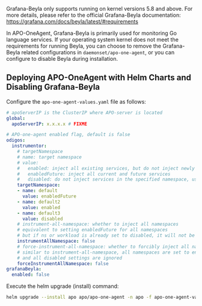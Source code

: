 Grafana-Beyla only supports running on kernel versions 5.8 and above. For more details, please refer to the official Grafana-Beyla documentation: https://grafana.com/docs/beyla/latest/#requirements

In APO-OneAgent, Grafana-Beyla is primarily used for monitoring Go language services. If your operating system kernel does not meet the requirements for running Beyla, you can choose to remove the Grafana-Beyla related configurations in `daemonset/apo-one-agent`, or you can configure to disable Beyla during installation.

## Deploying APO-OneAgent with Helm Charts and Disabling Grafana-Beyla
Configure the `apo-one-agent-values.yaml` file as follows:

```yaml
# apoServerIP is the ClusterIP where APO-server is located
global:
  apoServerIP: x.x.x.x # FIXME

# APO-one-agent enabled flag, default is false
odigos:
  instrumentor:
    # targetNamespace 
    # name: target namespace
    # value:
    #   enabled: inject all existing services, but do not inject newly added applications
    #   enabledFuture: inject all current and future services
    #   disabled: do not inject services in the specified namespace, used to ignore specific namespaces when instrument-all-namespace is enabled
    targetNamespace:
    - name: default
      value: enabledFuture
    - name: default2
      value: enabled
    - name: default3
      value: disabled
    # instrument-all-namespace: whether to inject all namespaces
    # equivalent to setting enabledFuture for all namespaces
    # but if ns or workload is already set to disabled, it will not be injected
    instrumentAllNamespace: false
    # force-instrument-all-namespace: whether to forcibly inject all namespaces
    # similar to instrument-all-namespace, all namespaces are set to enabledFuture
    # and all disabled settings are ignored
    forceInstrumentAllNamespace: false
grafanaBeyla:
  enabled: false
```

Execute the helm upgrade (install) command:
```bash
helm upgrade --install apo apo/apo-one-agent -n apo -f apo-one-agent-values.yaml
```
